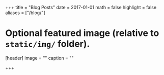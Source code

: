 +++
title = "Blog Posts"
date = 2017-01-01
math = false
highlight = false
aliases = ["/blog/"]
# Optional featured image (relative to `static/img/` folder).
[header]
image = ""
caption = ""

+++
